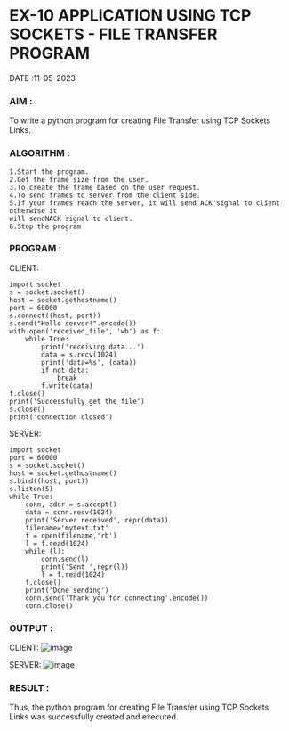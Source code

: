 # EX-10 APPLICATION USING TCP SOCKETS - FILE TRANSFER PROGRAM

DATE :11-05-2023

### AIM :
To write a python program for creating File Transfer using TCP Sockets Links.


### ALGORITHM :
```
1.Start the program.
2.Get the frame size from the user.
3.To create the frame based on the user request.
4.To send frames to server from the client side.
5.If your frames reach the server, it will send ACK signal to client otherwise it
will sendNACK signal to client.
6.Stop the program
```

### PROGRAM :
CLIENT:
```
import socket
s = socket.socket()
host = socket.gethostname()
port = 60000
s.connect((host, port))
s.send("Hello server!".encode())
with open('received_file', 'wb') as f:
    while True:
        print('receiving data...')
        data = s.recv(1024)
        print('data=%s', (data))
        if not data:
            break
        f.write(data)
f.close()
print('Successfully get the file')
s.close()
print('connection closed')
```
SERVER:
```
import socket
port = 60000
s = socket.socket()
host = socket.gethostname()
s.bind((host, port))
s.listen(5)
while True:
    conn, addr = s.accept()
    data = conn.recv(1024)
    print('Server received', repr(data))
    filename='mytext.txt'
    f = open(filename,'rb')
    l = f.read(1024)
    while (l):
        conn.send(l)
        print('Sent ',repr(l))
        l = f.read(1024)
    f.close()
    print('Done sending')
    conn.send('Thank you for connecting'.encode())
    conn.close()
```
### OUTPUT :
CLIENT:
![image](https://github.com/Thilagavathi7/EX-10/assets/119407159/7a9ef30f-d6b7-4b2c-b496-341965229634)


SERVER:
![image](https://github.com/Thilagavathi7/EX-10/assets/119407159/b4407e19-2eb2-49ec-a8ab-50800d2d5c56)

### RESULT :
Thus, the python program for creating File Transfer using TCP Sockets Links was successfully created and executed.
